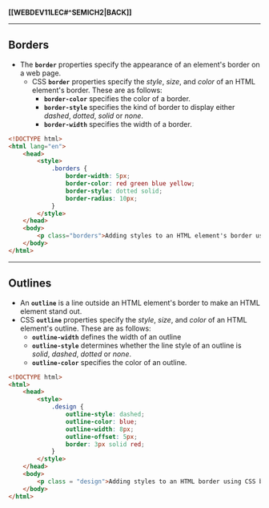 **[[WEBDEV11LEC#^SEMICH2|BACK]]**

---
## Borders
- The **`border`** properties specify the appearance of an element's border on a web page.
	- CSS **`border`** properties specify the *style*, *size*, and *color* of an HTML element's border. These are as follows:
		- **`border-color`** specifies the color of a border.
		- **`border-style`** specifies the kind of border to display either *dashed*, *dotted*, *solid* or *none*.
		- **`border-width`** specifies the width of a border.

```HTML CSS
<!DOCTYPE html>
<html lang="en">
	<head>
		<style>
			.borders {
				border-width: 5px;
				border-color: red green blue yellow;
				border-style: dotted solid;
				border-radius: 10px;
			}
		</style>
	</head>
	<body>
		<p class="borders">Adding styles to an HTML element's border using CSS border properties.</p>
	</body>
</html>
```

---
## Outlines
- An **`outline`** is a line outside an HTML element's border to make an HTML element stand out.
- CSS **`outline`** properties specify the *style*, *size*, and *color* of an HTML element's outline. These are as follows:
	- **`outline-width`** defines the width of an outline
	- **`outline-style`** determines whether the line style of an outline is *solid*, *dashed*, *dotted* or *none*.
	- **`outline-color`** specifies the color of an outline.

```HTML CSS
<!DOCTYPE html>
<html>
    <head>
        <style>
            .design {
                outline-style: dashed;
                outline-color: blue;
                outline-width: 8px;
                outline-offset: 5px;
                border: 3px solid red;  
            }
        </style>
    </head>
    <body>
        <p class = "design">Adding styles to an HTML border using CSS border and outline properties.</p>
    </body>
</html>
```